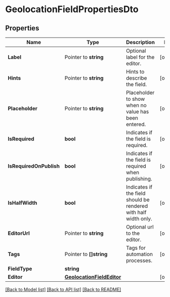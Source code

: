 # GeolocationFieldPropertiesDto

## Properties

Name | Type | Description | Notes
------------ | ------------- | ------------- | -------------
**Label** | Pointer to **string** | Optional label for the editor. | [optional] 
**Hints** | Pointer to **string** | Hints to describe the field. | [optional] 
**Placeholder** | Pointer to **string** | Placeholder to show when no value has been entered. | [optional] 
**IsRequired** | **bool** | Indicates if the field is required. | [optional] 
**IsRequiredOnPublish** | **bool** | Indicates if the field is required when publishing. | [optional] 
**IsHalfWidth** | **bool** | Indicates if the field should be rendered with half width only. | [optional] 
**EditorUrl** | Pointer to **string** | Optional url to the editor. | [optional] 
**Tags** | Pointer to **[]string** | Tags for automation processes. | [optional] 
**FieldType** | **string** |  | 
**Editor** | [**GeolocationFieldEditor**](GeolocationFieldEditor.md) |  | [optional] 

[[Back to Model list]](../README.md#documentation-for-models) [[Back to API list]](../README.md#documentation-for-api-endpoints) [[Back to README]](../README.md)


